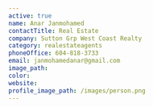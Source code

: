 ```yaml
---
active: true
name: Anar Janmohamed
contactTitle: Real Estate
company: Sutton Grp West Coast Realty
category: realestateagents
phoneOffice: 604-818-3733
email: janmohamedanar@gmail.com
image_path:
color:
website:
profile_image_path: /images/person.png
---
```



